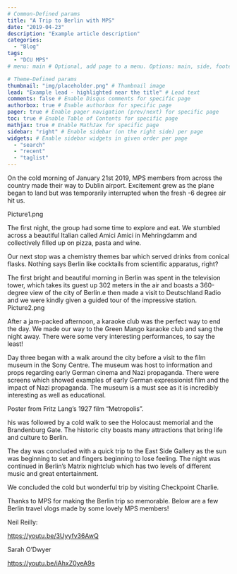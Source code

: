 ```yaml
---
# Common-Defined params
title: "A Trip to Berlin with MPS"
date: "2019-04-23"
description: "Example article description"
categories:
  - "Blog"
tags:
  - "DCU MPS"
# menu: main # Optional, add page to a menu. Options: main, side, footer

# Theme-Defined params
thumbnail: "img/placeholder.png" # Thumbnail image
lead: "Example lead - highlighted near the title" # Lead text
comments: false # Enable Disqus comments for specific page
authorbox: true # Enable authorbox for specific page
pager: true # Enable pager navigation (prev/next) for specific page
toc: true # Enable Table of Contents for specific page
mathjax: true # Enable MathJax for specific page
sidebar: "right" # Enable sidebar (on the right side) per page
widgets: # Enable sidebar widgets in given order per page
  - "search"
  - "recent"
  - "taglist"
---
```


On the cold morning of January 21st 2019, MPS members from across the country made their way to Dublin airport. Excitement grew as the plane began to land but was temporarily interrupted when the fresh -6 degree air hit us. 

 
Picture1.png

The first night, the group had some time to explore and eat. We stumbled across a beautiful Italian called Amici Amici in Mehringdamm and collectively filled up on pizza, pasta and wine.

Our next stop was a chemistry themes bar which served drinks from conical flasks. Nothing says Berlin like cocktails from scientific apparatus, right?

 

The first bright and beautiful morning in Berlin was spent in the television tower, which takes its guest up 302 meters in the air and boasts a 360-degree view of the city of Berlin.e then made a visit to Deutschland Radio and we were kindly given a guided tour of the impressive station. 
Picture2.png

After a jam-packed afternoon, a karaoke club was the perfect way to end the day. We made our way to the Green Mango karaoke club and sang the night away. There were some very interesting performances, to say the least!

 Day three began with a walk around the city before a visit to the film museum in the Sony Centre. The museum was host to information and props regarding early German cinema and Nazi propaganda. There were screens which showed examples of early German expressionist film and the impact of Nazi propaganda. The museum is a must see as it is incredibly interesting as well as educational.

Poster from Fritz Lang’s 1927 film “Metropolis”.

his was followed by a cold walk to see the Holocaust memorial and the Brandenburg Gate. The historic city boasts many attractions that bring life and culture to Berlin. 

The day was concluded with a quick trip to the East Side Gallery as the sun was beginning to set and fingers beginning to lose feeling. The night was continued in Berlin’s Matrix nightclub which has two levels of different music and great entertainment.

We concluded the cold but wonderful trip by visiting Checkpoint Charlie.

Thanks to MPS for making the Berlin trip so memorable. Below are a few Berlin travel vlogs made by some lovely MPS members!

 

Neil Reilly:

https://youtu.be/3Uyyfv36AwQ

 

Sarah O’Dwyer

https://youtu.be/iAhxZ0yeA9s